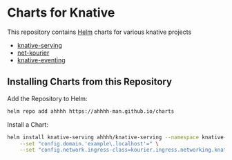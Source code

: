 # Charts for Knative

This repository contains [Helm](https://helm.sh) charts for various knative projects

* [knative-serving](charts/knative-serving/)
* [net-kourier](charts/net-kourier/)
* [knative-eventing](charts/knative-eventing/)

## Installing Charts from this Repository

Add the Repository to Helm:

```sh
helm repo add ahhhh https://ahhhh-man.github.io/charts
```

Install a Chart:

```sh
helm install knative-serving ahhhh/knative-serving --namespace knative-serving --create-namespace \
    --set "config.domain.'example\.localhost'=" \
    --set "config.network.ingress-class=kourier.ingress.networking.knative.dev"
```
